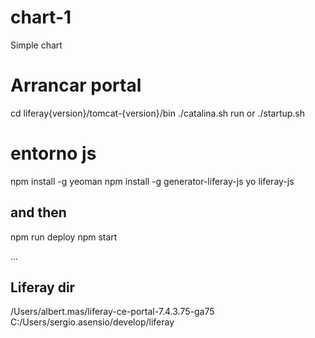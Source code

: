 # chart-1

Simple chart

# Arrancar portal

cd liferay{version}/tomcat-{version}/bin
./catalina.sh run
or
./startup.sh


# entorno js

npm install -g yeoman
npm install -g generator-liferay-js
yo liferay-js

## and then

npm run deploy
npm start

...

## Liferay dir

/Users/albert.mas/liferay-ce-portal-7.4.3.75-ga75
C:/Users/sergio.asensio/develop/liferay